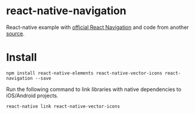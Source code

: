 # react-native-navigation
React-native example with [official React Navigation](https://reactnavigation.org/blog/2017/1/Introducing-React-Navigation)  and code from another [source](https://hackernoon.com/getting-started-with-react-navigation-the-navigation-solution-for-react-native-ea3f4bd786a4). 
# Install
```
npm install react-native-elements react-native-vector-icons react-navigation --save
```
Run the following command to link libraries with native dependencies to iOS/Android projects.
```
react-native link react-native-vector-icons
```
